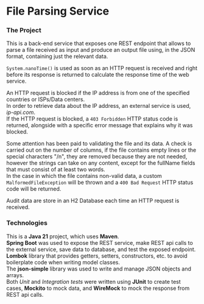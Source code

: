 # File Parsing Service

### The Project

This is a back-end service that exposes one REST endpoint that allows to parse a file received as input and produce an 
output file using, in the JSON format, containing just the relevant data.

```System.nanoTime()``` is used as soon as an HTTP request is received and right before its response is returned to 
calculate the response time of the web service.

An HTTP request is blocked if the IP address is from one of the specified countries or ISPs/Data centers.  
In order to retrieve data about the IP address, an external service is used, *ip-api.com*.  
If the HTTP request is blocked, a ```403 Forbidden``` HTTP status code is returned, alongside with a specific error message that explains why it was blocked.

Some attention has been paid to validating the file and its data. A check is carried out on the number of columns, 
if the file contains empty lines or the special characters "/n", they are removed because they are not needed, however the strings 
can take on any content, except for the fullName fields that must consist of at least two words.  
In the case in which the file contains non-valid data, a custom ```MalformedFileException``` will be thrown and a 
```400 Bad Request``` HTTP status code will be returned.

Audit data are store in an H2 Database each time an HTTP request is received.

### Technologies
This is a **Java 21** project, which uses **Maven**.  
**Spring Boot** was used to expose the REST service, make REST api calls to the external service, save data to database,
and test the exposed endpoint.  
**Lombok** library that provides getters, setters, constructors, etc. to avoid boilerplate code when writing model classes.  
The **json-simple** library was used to write and manage JSON objects and arrays.  
Both *Unit* and *Integration tests* were written using **JUnit** to create test cases, **Mockito** to mock data, 
and **WireMock** to mock the response from REST api calls.
